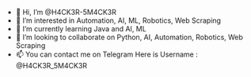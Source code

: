 - 👋 Hi, I’m @H4CK3R-5M4CK3R
- 👀 I’m interested in Automation, AI, ML, Robotics, Web Scraping
- 🌱 I’m currently learning Java and AI, ML
- 💞️ I’m looking to collaborate on Python, AI, Automation, Robotics, Web Scraping
- 📫 You can contact me on Telegram Here is Username : @H4CK3R_5M4CK3R
